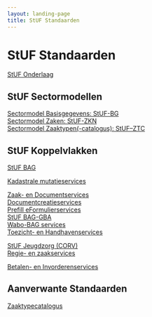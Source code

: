 ```yaml
---
layout: landing-page
title: StUF Standaarden
---
```

# StUF Standaarden
[StUF Onderlaag](https://vng-realisatie.github.io/StUF-onderlaag/)
## StUF Sectormodellen
[Sectormodel Basisgegevens: StUF-BG](https://vng-realisatie.github.io/StUF-BG/)<br/>
[Sectormodel Zaken: StUF-ZKN](https://vng-realisatie.github.io/StUF-ZKN/)<br/>
[Sectormodel Zaaktypen(-catalogus): StUF–ZTC](https://vng-realisatie.github.io/StUF-ZTC/)<br/>
<!--[Sectormodel Geo: StUF Geo IMGeo]()<br/>
[Sectormodel HR: StUF-HR]()<br/>
[Sectormodel e-Formulieren: StUF-EF]()<br/>
[Sectormodel WOZ: StUF-WOZ]()<br/>
[Sectormodel RIHa: StUF-RIHa]()-->
## StUF Koppelvlakken
<!--[RSGB Bevragingen]()<br/>-->
[StUF BAG](https://vng-realisatie.github.io/StUF-BAG/)<br/>
<!--[LV Adressen en Gebouwen (LV BAG)]()<br/>-->
[Kadastrale mutatieservices](https://vng-realisatie.github.io/Kadastrale-mutatieservices/)<br/>
<!--[LV Wet Kenbaarheid Publiekrechtelijke Beperkingen]()<br/>-->
[Zaak- en Documentservices](https://vng-realisatie.github.io/Zaak-en-Documentservices/)<br/>
[Documentcreatieservices](https://vng-realisatie.github.io/Documentcreatieservices/)<br/>
[Prefill eFormulierservices](https://vng-realisatie.github.io/Prefill-eFormulierenservices/)<br/>
[StUF BAG-GBA](https://vng-realisatie.github.io/StUF-BAG-GBA)<br/>
[Wabo-BAG services](https://vng-realisatie.github.io/Wabo-BAG-Services)<br/>
[Toezicht- en Handhavenservices](https://vng-realisatie.github.io/Toezicht-en-Handhavenservices)<br/>
<!--[StUF-Geo BAG]()<br/>
[LV Omgevingsloket]()<br/>-->
[StUF Jeugdzorg (CORV)](https://vng-realisatie.github.io/StUF-Jeugdzorg/)<br/>
[Regie- en zaakservices](https://vng-realisatie.github.io/Regie-en-zaakservices/)<br/>
<!--[StUF-GGk berichtenvelop ISD-Keten]()<br/>
[Participatieladder]()<br/>
[Kinderopvang]()-->
[Betalen- en Invorderenservices](https://vng-realisatie.github.io/Betalen-en-Invorderenservices)
## Aanverwante Standaarden
[Zaaktypecatalogus](https://vng-realisatie.github.io/Zaaktypecatalogus/)<br/>
